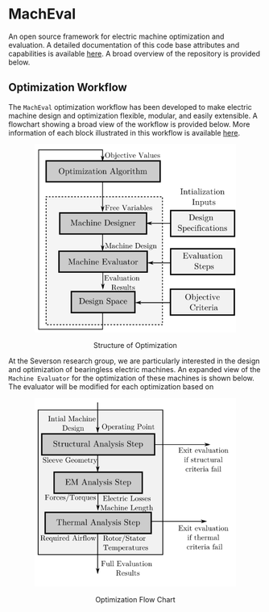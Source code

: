 # MachEval
An open source framework for electric machine optimization and evaluation. A detailed
documentation of this code base attributes and capabilities is available 
[here](https://macheval.readthedocs.io/en/latest/index.html). A broad overview of the repository
is provided below.

## Optimization Workflow

The `MachEval` optimization workflow has been developed to make electric machine design
and optimization flexible, modular, and easily extensible. A flowchart showing a 
broad view of the workflow is provided below. More information of each block illustrated
in this workflow is available [here](https://macheval.readthedocs.io/en/latest/getting_started.html#code-overview).

<p align="center">
  <img width="400" src="Images/MachEvalFlowChart.svg">
</p>
<p align="center">
   Structure of Optimization
</p>

At the Severson research group, we are particularly interested in the design and optimization
of bearingless electric machines. An expanded view of the `Machine Evaluator` for 
the optimization of these machines is shown below. The evaluator will be modified for
each optimization based on 

<p align="center">
  <img width="400" src="Images/EvaluationFlowChart.svg">
</p>
<p align="center">
   Optimization Flow Chart
</p>
